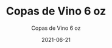 ---
date: '2021-06-21'
title: Copas de Vino 6 oz
subtitle: Copas de Vino 6 oz
image: https://lh3.googleusercontent.com/pw/ACtC-3fxUuUFKEFzBGA9VfrTmZkIAWWMGXgUMuSi0gPl2IjFW0fzNt2j4R9l5-bVAqxAxlEVGCvA60aZFn739yYLRq_7JK29dBHe0M_ctmMuJs1D5KPUcWFFPqfUVcA5gTt5P2vs084HLuvmXaonnwh1uC7Lmg=w828-h621-no?authuser=0
price: $ 4.000
weight: 4
description: 5 copas medianas
link: 
exclude: false
---